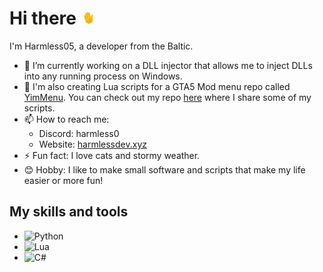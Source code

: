 # Hi there <img src="wave.gif" width="20px" height="20px" />

I'm Harmless05, a developer from the Baltic.

- 🔭 I’m currently working on a DLL injector that allows me to inject DLLs into any running process on Windows.
- 📃 I'm also creating Lua scripts for a GTA5 Mod menu repo called [YimMenu](https://github.com/YimMenu/YimMenu). You can check out my repo [here](https://github.com/Harmless05/harmless-lua) where I share some of my scripts.
- 📫 How to reach me:
  - Discord: harmless0
  - Website: [harmlessdev.xyz](https://harmlessdev.xyz)
- ⚡ Fun fact: I love cats and stormy weather.
- 😊 Hobby: I like to make small software and scripts that make my life easier or more fun!

## My skills and tools

- ![Python](https://img.shields.io/badge/-Python-black?style=flat-square&logo=python)
- ![Lua](https://img.shields.io/badge/-Lua-blue?style=flat-square&logo=lua)
- ![C#](https://img.shields.io/badge/-C%23-purple?style=flat-square&logo=c-sharp)
